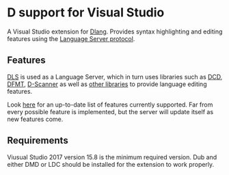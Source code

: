 # D support for Visual Studio

A Visual Studio extension for [Dlang](https://dlang.org).
Provides syntax highlighting and editing features using the [Language Server protocol](https://microsoft.github.io/language-server-protocol).

## Features

[DLS](https://github.com/d-language-server/dls) is used as a Language Server, which in turn uses libraries such as [DCD](http://dcd.dub.pm), [DFMT](http://dfmt.dub.pm), [D-Scanner](http://dscanner.dub.pm) as well as [other libraries](https://github.com/d-language-server/dls/blob/master/README.md) to provide language editing features.

Look [here](https://github.com/d-language-server/dls) for an up-to-date list of features currently supported.
Far from every possible feature is implemented, but the server will update itself as new features come.

## Requirements

Viusual Studio 2017 version 15.8 is the minimum required version.
Dub and either DMD or LDC should be installed for the extension to work properly.
